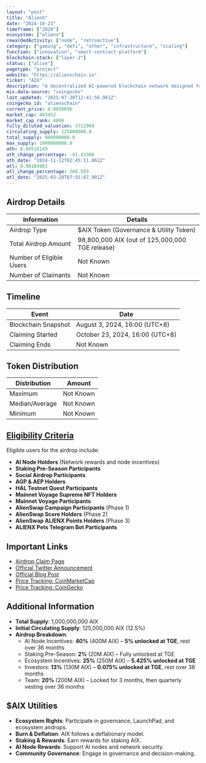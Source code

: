 ```yaml
---
layout: "post"
title: "AlienX"
date: "2024-10-23"
timeframe: ["2024"]
ecosystem: ["alienx"]
rewardedActivity: ["node", "retroactive"]
category: ["gaming", "defi", "other", "infrastructure", "scaling"]
function: ["innovation", "smart-contract-platform"]
blockchain-stack: ["layer-2"]
status: ["alive"]
pagetype: "project"
website: "https://alienxchain.io"
ticker: "AIX"
description: "A decentralized AI-powered blockchain network designed for scalability, governance, and AI-node incentives."
mis-data-source: "coingecko"
last_updated: "2025-07-30T12:41:56.961Z"
coingecko_id: "alienxchain"
current_price: 0.0038696
market_cap: 483452
market_cap_rank: 4896
fully_diluted_valuation: 3712909
circulating_supply: 125000000.0
total_supply: 960000000.0
max_supply: 1000000000.0
ath: 0.04516149
ath_change_percentage: -91.43388
ath_date: "2024-11-12T02:45:11.862Z"
atl: 0.00104981
atl_change_percentage: 268.503
atl_date: "2025-03-28T07:55:07.901Z"
---
```


## Airdrop Details

| Information              | Details                                         |
| ------------------------ | ----------------------------------------------- |
| Airdrop Type             | $AIX Token (Governance & Utility Token)         |
| Total Airdrop Amount     | 98,800,000 AIX (out of 125,000,000 TGE release) |
| Number of Eligible Users | Not Known                                       |
| Number of Claimants      | Not Known                                       |

## Timeline

| Event               | Date                            |
| ------------------- | ------------------------------- |
| Blockchain Snapshot | August 3, 2024, 16:00 (UTC+8)   |
| Claiming Started    | October 23, 2024, 16:00 (UTC+8) |
| Claiming Ends       | Not Known                       |

## Token Distribution

| Distribution   | Amount    |
| -------------- | --------- |
| Maximum        | Not Known |
| Median/Average | Not Known |
| Minimum        | Not Known |

## [Eligibility Criteria](https://mirror.xyz/0xA1e3989D59ECCE840c64286B19D50F319b50a82f/HdaSSaC4SWkjuBPm5E4zQQTijzOyFcqy-xnhb7ZrkU4)

Eligible users for the airdrop include:

- **AI Node Holders** (Network rewards and node incentives)
- **Staking Pre-Season Participants**
- **Social Airdrop Participants**
- **AGP & AEP Holders**
- **HAL Testnet Quest Participants**
- **Mainnet Voyage Supreme NFT Holders**
- **Mainnet Voyage Participants**
- **AlienSwap Campaign Participants** (Phase 1)
- **AlienSwap Score Holders** (Phase 2)
- **AlienSwap ALIENX Points Holders** (Phase 3)
- **ALIENX Pets Telegram Bot Participants**

## Important Links

- [Airdrop Claim Page](https://alienxchain.io/claim-aix)
- [Official Twitter Announcement](https://x.com/ALIENXchain/status/1845441702800261399)
- [Official Blog Post](https://mirror.xyz/0xA1e3989D59ECCE840c64286B19D50F319b50a82f/HdaSSaC4SWkjuBPm5E4zQQTijzOyFcqy-xnhb7ZrkU4)
- [Price Tracking: CoinMarketCap](https://coinmarketcap.com/currencies/alienx/)
- [Price Tracking: CoinGecko](https://www.coingecko.com/en/coins/alienx)

## Additional Information

- **Total Supply**: 1,000,000,000 AIX
- **Initial Circulating Supply**: 125,000,000 AIX (12.5%)
- **Airdrop Breakdown**:
  - AI Node Incentives: **40%** (400M AIX) – **5% unlocked at TGE**, rest over 36 months
  - Staking Pre-Season: **2%** (20M AIX) – Fully unlocked at TGE
  - Ecosystem Incentives: **25%** (250M AIX) – **5.425% unlocked at TGE**
  - Investors: **13%** (130M AIX) – **0.075% unlocked at TGE**, rest over 36 months
  - Team: **20%** (200M AIX) – Locked for 3 months, then quarterly vesting over 36 months

## $AIX Utilities

- **Ecosystem Rights**: Participate in governance, LaunchPad, and ecosystem airdrops.
- **Burn & Deflation**: AIX follows a deflationary model.
- **Staking & Rewards**: Earn rewards for staking AIX.
- **AI Node Rewards**: Support AI nodes and network security.
- **Community Governance**: Engage in governance and decision-making.